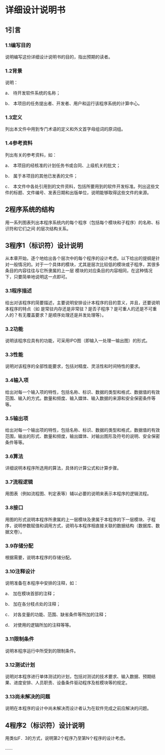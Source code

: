 # 详细设计说明书

## 1引言

### 1.1编写目的

说明编写这份详细设计说明书的目的，指出预期的读者。

### 1.2背景

说明：

a． 待开发软件系统的名称；

b． 本项目的任务提出者、开发者、用户和运行该程序系统的计算中心。

### 1.3定义

列出本文件中用到专门术语的定义和外文首字母组词的原词组。

### 1.4参考资料

列出有关的参考资料，如：

a． 本项目的经核准的计划任务书或合同、上级机关的批文；

b． 属于本项目的其他已发表的文件；

c． 本文件中各处引用到的文件资料，包括所要用到的软件开发标准。列出这些文件的标题、文件编号、发表日期和出版单位，说明能够取得这些文件的来源。

## 2程序系统的结构

用一系列图表列出本程序系统内的每个程序（包括每个模块和子程序）的名称、标识符和它们之间 的层次结构关系。

## 3程序1（标识符）设计说明

从本章开始，逐个地给出各个层次中的每个程序的设计考虑。以下给出的提纲是针对一般情况的。对于一个具体的模块，尤其是层次比较低的模块或子程序，其很多条目的内容往往与它所隶属的上一层 模块的对应条目的内容相同，在这种情况下，只要简单地说明这一点即可。

### 3.1程序描述

给出对该程序的简要描述，主要说明安排设计本程序的目的意义，并且，还要说明本程序的特点（如 是常驻内存还是非常驻？是否子程序？是可重人的还是不可重人的？有无覆盖要求？是顺序处理还是并发处理等）。

### 3.2功能

说明该程序应具有的功能，可采用IPO图（即输入一处理一输出图）的形式。

### 3.3性能

说明对该程序的全部性能要求，包括对精度、灵活性和时间特性的要求。

### 3.4输入项

给出对每一个输入项的特性，包括名称、标识、数据的类型和格式、数据值的有效范围、输入的方式。数量和频度、输入媒体、输入数据的来源和安全保密条件等等。

### 3.5输出项

给出对每一个输出项的特性，包括名称、标识、数据的类型和格式，数据值的有效范围，输出的形式、数量和频度，输出媒体、对输出图形及符号的说明、安全保密条件等等。

### 3.6算法

详细说明本程序所选用的算法，具体的计算公式和计算步骤。

### 3.7流程逻辑

用图表（例如流程图、判定表等）辅以必要的说明来表示本程序的逻辑流程。

### 3.8接口

用图的形式说明本程序所隶属的上一层模块及隶属于本程序的下一层模块、子程序，说明参数赋值和调用方式，说明与本程序相直接关联的数据结构（数据库、数据文卷）。

### 3.9存储分配

根据需要，说明本程序的存储分配。

### 3.10注释设计

说明准备在本程序中安排的注释，如：

a． 加在模块首部的注释；

b． 加在各分枝点处的注释；

c． 对各变量的功能、范围、缺省条件等所加的注释；

d． 对使用的逻辑所加的注释等等。

### 3.11限制条件

说明本程序运行中所受到的限制条件。

### 3.12测试计划

说明对本程序进行单体测试的计划，包括对测试的技术要求、输入数据、预期结果、进度安排、人员职责、设备条件驱动程序及桩模块等的规定。

### 3.13尚未解决的问题

说明在本程序的设计中尚未解决而设计者认为在软件完成之前应解决的问题。

## 4程序2（标识符）设计说明

用类似F．3的方式，说明第2个程序乃至第N个程序的设计考虑。

......
